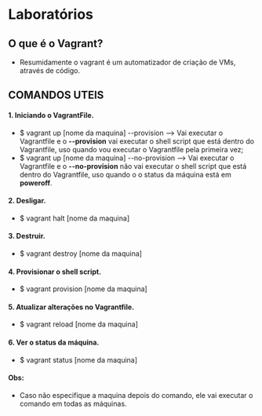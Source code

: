 # Laboratórios

## O que é o Vagrant?
+ Resumidamente o vagrant é um automatizador de criação de VMs, através de código.

## COMANDOS UTEIS

#### 1. Iniciando o VagrantFile.
+ $ vagrant up [nome da maquina] --provision --> Vai executar o Vagrantfile e o **--provision** vai executar o shell script que está dentro do Vagrantfile, uso quando vou executar o Vagrantfile pela primeira vez;
+ $ vagrant up [nome da maquina] --no-provision --> Vai executar o Vagrantfile e o **--no-provision** não vai executar o shell script que está dentro do Vagrantfile, uso quando o o status da máquina está em **poweroff**.

#### 2. Desligar.
+ $ vagrant halt [nome da maquina]

#### 3. Destruir.
+ $ vagrant destroy [nome da maquina]

#### 4. Provisionar o shell script.
+ $ vagrant provision [nome da maquina]

#### 5. Atualizar alterações no Vagrantfile.
+  $ vagrant reload [nome da maquina]

#### 6. Ver o status da máquina.
+ $ vagrant status [nome da maquina]

#### Obs:
+ Caso não especifique a maquina depois do comando, ele vai executar o comando em todas as máquinas.
